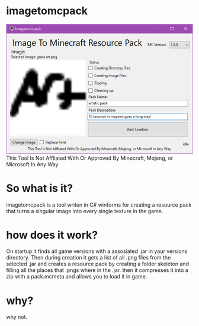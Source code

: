 # imagetomcpack
![Screenshot of UI](https://github.com/scisco25/imagetomcpack/blob/master/UI.png?raw=true)
This Tool Is Not Affliated With Or Approved By Minecraft, Mojang, or Microsoft In Any Way

# So what is it?
imagetomcpack is a tool writen in C# winforms for creating a resource pack that turns a singular image into every single texture in the game.

# how does it work?
On startup it finds all game versions with a assosiated .jar in your versions directory. Then during creation it gets a list of all .png files from the selected .jar and creates a resource pack by creating a folder skeleton and filling all the places that .pngs where in the .jar. then it compresses it into a zip with a pack.mcmeta and allows you to load it in game.

# why?
why not.
